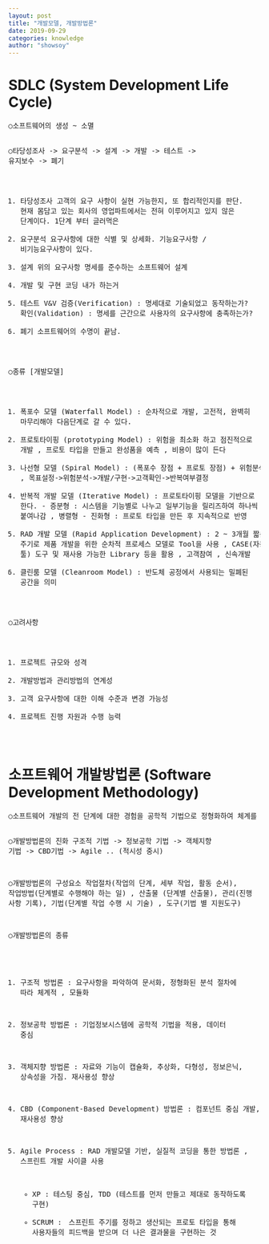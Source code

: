```yaml
---
layout: post
title: "개발모델, 개발방법론"
date: 2019-09-29
categories: knowledge
author: "showsoy"
---
```

<h1>SDLC (System Development Life Cycle)</h1>
<pre>
○소프트웨어의 생성 ~ 소멸

○타당성조사 -> 요구분석 -> 설계 -> 개발 -> 테스트 -> 유지보수 -> 폐기
  1. 타당성조사
    고객의 요구 사항이 실현 가능한지, 또 합리적인지를 판단.
    현재 몸담고 있는 회사의 영업파트에서는 전혀 이루어지고 있지 않은 단계이다.
    1단계 부터 글러먹은
  2. 요구분석
    요구사항에 대한 식별 및 상세화.
    기능요구사항 / 비기능요구사항이 있다.
  3. 설계
    위의 요구사항 명세를 준수하는 소프트웨어 설계
  4. 개발 및 구현
    코딩
    내가 하는거
  5. 테스트
    V&V
    검증(Verification) : 명세대로 기술되었고 동작하는가?
    확인(Validation)   : 명세를 근간으로 사용자의 요구사항에 충족하는가?
  6. 폐기
    소프트웨어의 수명이 끝남.

○종류 [개발모델]
  1. 폭포수 모델 (Waterfall Model)  : 순차적으로 개발, 고전적, 완벽히 마무리해야 다음단계로 갈 수 있다.
  2. 프로토타이핑 (prototyping Model) : 위험을 최소화 하고 점진적으로 개발
			                , 프로토 타입을 만들고 완성품을 예측
			                , 비용이 많이 든다
  3. 나선형 모델 (Spiral Model) : (폭포수 장점 + 프로토 장점) + 위험분석
                                  , 목표설정->위험분석->개발/구현->고객확인->반복여부결정
  4. 반복적 개발 모델 (Iterative Model) :
    프로토타이핑 모델을 기반으로 한다.
	- 증분형 : 시스템을 기능별로 나누고 일부기능을 릴리즈하여 하나씩 붙여나감
	           , 병렬형
	- 진화형 : 프로토 타입을 만든 후 지속적으로 반영
  5. RAD 개발 모델 (Rapid Application Development) : 2 ~ 3개월 짧은 개발 주기로
     제품 개발을 위한 순차적 프로세스 모델로 Tool을 사용
      , CASE(자동화 툴) 도구 및 재사용 가능한 Library 등을 활용
      , 고객참여
      , 신속개발
   6. 클린룸 모델 (Cleanroom Model) : 반도체 공정에서 사용되는 밀폐된 공간을 의미

○고려사항
  1. 프로젝트 규모와 성격
  2. 개발방법과 관리방법의 연계성
  3. 고객 요구사항에 대한 이해 수준과 변경 가능성
  4. 프로젝트 진행 자원과 수행 능력
</pre>
<h1>소프트웨어 개발방법론 (Software Development Methodology)</h1>
<pre>
○소프트웨어 개발의 전 단계에 대한 경험을 공학적 기법으로 정형화하여 체계를 잡고 표준화한 이론

○개발방법론의 진화
  구조적 기법 -> 정보공학 기법 -> 객체지향 기법 -> CBD기법 -> Agile .. (적시성 중시)

○개발방법론의 구성요소
  작업절차(작업의 단계, 세부 작업, 활동 순서), 작업방법(단계별로 수행해야 하는 일)
  , 산출물 (단계별 산출물), 관리(진행 사항 기록), 기법(단계별 작업 수행 시 기술)
  , 도구(기법 별 지원도구)

○개발방법론의 종류
  1. 구조적 방법론 : 요구사항을 파악하여 문서화, 정형화된 분석 절차에 따라 체계적
                    , 모듈화       
  2. 정보공학 방법론 : 기업정보시스템에 공학적 기법을 적용, 데이터 중심
  3. 객체지향 방법론 : 자료와 기능이 캡슐화, 추상화, 다형성, 정보은닉, 상속성을 가짐.
		      재사용성 향상
  4. CBD (Component-Based Development) 방법론 : 컴포넌트 중심 개발, 재사용성 향상

  5. Agile Process : RAD 개발모델 기반, 실질적 코딩을 통한 방법론
                     , 스프린트 개발 사이클 사용
	  - XP : 테스팅 중심, TDD (테스트를 먼저 만들고 제대로 동작하도록 구현)
	  - SCRUM :　스프린트 주기를 정하고 생산되는 프로토 타입을 통해 
		     사용자들의 피드백을 받으며 더 나은 결과물을 구현하는 것
</pre>